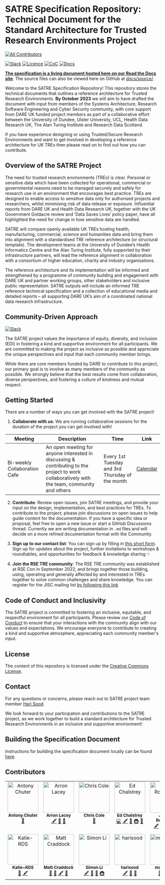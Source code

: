 # SATRE Specification Repository: Technical Document for the Standard Architecture for Trusted Research Environments Project

<!-- prettier-ignore-start -->
<!-- ALL-CONTRIBUTORS-BADGE:START - Do not remove or modify this section -->
[![All Contributors](https://img.shields.io/badge/all_contributors-12-orange.svg?style=flat-square)](#contributors-)
<!-- ALL-CONTRIBUTORS-BADGE:END -->
<!-- prettier-ignore-end -->

[![Slack](https://img.shields.io/badge/Slack-Join%20Our%20Channel-blue?logo=slack&style=flat-square)](https://ukrse.slack.com/archives/rse-tre-wg)
[![Licence](https://img.shields.io/github/license/sa-tre/satre-specification?style=flat-square)](https://github.com/sa-tre/satre-specification/blob/main/LICENSE.md)
[![CoC](https://img.shields.io/badge/Code%20of%20Conduct-Contributor%20Covenant-blue?style=flat-square)](https://github.com/sa-tre/satre-specification/blob/main/CODE_OF_CONDUCT.md)
[![Docs](https://img.shields.io/readthedocs/satre-specification?label=build&style=flat-square)](https://satre-specification.readthedocs.io/en/latest/)

**[The specification is a living document hosted here on our Read the Docs site](https://satre-specification.readthedocs.io/en/latest/)**. The source files can also be viewed here on GitHub at [docs/source/](docs/source/).

Welcome to the SATRE Specification Repository!
This repository stores the technical documents that outlines a reference architecture for Trusted Research Environments.
**By October 2023** we will aim to have drafted the document with input from members of the Systems Architecture, Research Software Engineering and Cyber Security community, with core support from DARE UK funded project members as part of a collaborative effort between the University of Dundee, Ulster University, UCL, Health Data Research UK, The Alan Turing Institute and Research Data Scotland.

If you have experience designing or using Trusted/Secure Research Environments and want to get involved in developing a reference architecture for UK TREs then please read on to find out how you can contribute.

## Overview of the SATRE Project

The need for trusted research environments (TREs) is clear.
Personal or sensitive data which have been collected for operational, commercial or governmental reasons need to be managed securely and safely for research use in an environment that encourages best practice.
TREs are designed to enable access to sensitive data only for authorised projects and researchers, whilst minimising risk of data release or exposure.
Influential reports from DARE UK and Health Data Research UK, together with the UK Government Goldacre review and ‘Data Saves Lives’ policy paper, have all highlighted the need for change in how sensitive data are handled.

SATRE will compare openly available UK TREs hosting health, manufacturing, commercial, science and humanities data and bring them into alignment with a standardised TRE reference architecture (or structural template).
The development teams at the University of Dundee’s Health Informatics Centre and the Alan Turing Institute, fully supported by their infrastructure partners, will lead the reference alignment in collaboration with a consortium of higher education, charity and industry organisations.

The reference architecture and its implementation will be informed and strengthened by a programme of community building and engagement with DARE UK and partner working groups, other stakeholders and inclusive public representation.
SATRE outputs will include an informed TRE reference technical specification and a collection of educational media and detailed reports – all supporting DARE UK’s aim of a coordinated national data research infrastructure.

## Community-Driven Approach

[![Slack](https://img.shields.io/badge/Slack-Join%20Our%20Channel-blue?logo=slack&style=flat-square)](https://ukrse.slack.com/archives/rse-tre-wg)

The SATRE project values the importance of equity, diversity, and inclusion (EDI) in fostering a kind and supportive environment for all participants.
We are committed to making the project as inclusive as possible and appreciate the unique perspectives and input that each community member brings.

While there are core members funded by DARE to contribute to this project, our primary goal is to involve as many members of the community as possible.
We strongly believe that the best results come from collaboration, diverse perspectives, and fostering a culture of kindness and mutual respect.

## Getting Started

There are a number of ways you can get involved with the SATRE project!

1. **Collaborate with us**: We are running collaborative sessions for the duration of the project you can get involved with!

| Meeting                      | Description                                                                                                                                   | Time                                            | Link                                              |
| ---------------------------- | --------------------------------------------------------------------------------------------------------------------------------------------- | ----------------------------------------------- | ------------------------------------------------- |
| Bi-weekly Collaboration Cafe | An open meeting for anyone interested in discussing & contributing to the project to work collaboratively with the team, community and others | Every 1st Tuesday and 3rd Thursday of the month | [Calendar](https://hackmd.io/@harisood/SyKjKcKZn) |

2. **Contribute**: Review open issues, join SATRE meetings, and provide your input on the design, implementation, and best practices for TREs. To contribute to the project, please join discussions on open issues to help guide content for the documentation.
   If you have a specific idea or proposal, feel free to open a new issue or start a GitHub Discussions thread.
   Currently we are writing documentation in `.md` files and will decide on a more refined documentation format with the Community.
3. **Sign up to our contact list**: You can sign up by filling in [this short form](https://forms.office.com/e/FuFyNGx3hw).
   Sign up for updates about the project, further invitations to workshops & roundtables, and opportunities for feedback & knowledge sharing :sparkles:

4. **Join the RSE TRE community**: The RSE TRE community was established at RSE Con in September 2022, and brings together those building, using, operating and generally affected by and interested in TREs together to solve common challenges and share knowledge. You can register for the JISC mailing list [by following this link](https://www.jiscmail.ac.uk/cgi-bin/wa-jisc.exe?SUBED1=RSE-TRE-COMM&A=1)

## Code of Conduct and Inclusivity

The SATRE project is committed to fostering an inclusive, equitable, and respectful environment for all participants.
Please review our [Code of Conduct](CODE_OF_CONDUCT.md) to ensure that your interactions with the community align with our values and expectations.
We encourage everyone to contribute to creating a kind and supportive atmosphere, appreciating each community member's input.

## License

The content of this repository is licensed under the [Creative Commons License](LICENSE.md).

## Contact

For any questions or concerns, please reach out to SATRE project team member [Hari Sood](mailto:hsood@turing.ac.uk).

We look forward to your participation and contributions to the SATRE project, as we work together to build a standard architecture for Trusted Research Environments in an inclusive and supportive environment!

## Building the Specification Document

Instructions for building the specification document locally can be found [here](docs/README.md#building-the-specification-document).

## Contributors

<!-- ALL-CONTRIBUTORS-LIST:START - Do not remove or modify this section -->
<!-- prettier-ignore-start -->
<!-- markdownlint-disable -->
<table>
  <tbody>
    <tr>
      <td align="center" valign="top" width="14.28%"><a href="https://github.com/antonychuter"><img src="https://avatars.githubusercontent.com/u/130052215?v=4?s=100" width="100px;" alt="Antony Chuter"/><br /><sub><b>Antony Chuter</b></sub></a><br /><a href="#ideas-antonychuter" title="Ideas, Planning, & Feedback">🤔</a></td>
      <td align="center" valign="top" width="14.28%"><a href="https://github.com/arronlacey"><img src="https://avatars.githubusercontent.com/u/4941299?v=4?s=100" width="100px;" alt="Arron Lacey"/><br /><sub><b>Arron Lacey</b></sub></a><br /><a href="#content-arronlacey" title="Content">🖋</a> <a href="#ideas-arronlacey" title="Ideas, Planning, & Feedback">🤔</a> <a href="https://github.com/sa-tre/satre-specification/pulls?q=is%3Apr+reviewed-by%3Aarronlacey" title="Reviewed Pull Requests">👀</a></td>
      <td align="center" valign="top" width="14.28%"><a href="https://www.dundee.ac.uk/people/christian-cole"><img src="https://avatars.githubusercontent.com/u/6098785?v=4?s=100" width="100px;" alt="Chris Cole"/><br /><sub><b>Chris Cole</b></sub></a><br /><a href="#ideas-drchriscole" title="Ideas, Planning, & Feedback">🤔</a></td>
      <td align="center" valign="top" width="14.28%"><a href="http://edchalstrey.com/"><img src="https://avatars.githubusercontent.com/u/5486164?v=4?s=100" width="100px;" alt="Ed Chalstrey"/><br /><sub><b>Ed Chalstrey</b></sub></a><br /><a href="https://github.com/sa-tre/satre-specification/commits?author=edwardchalstrey1" title="Code">💻</a> <a href="#content-edwardchalstrey1" title="Content">🖋</a> <a href="#ideas-edwardchalstrey1" title="Ideas, Planning, & Feedback">🤔</a> <a href="#infra-edwardchalstrey1" title="Infrastructure (Hosting, Build-Tools, etc)">🚇</a> <a href="https://github.com/sa-tre/satre-specification/pulls?q=is%3Apr+reviewed-by%3Aedwardchalstrey1" title="Reviewed Pull Requests">👀</a></td>
      <td align="center" valign="top" width="14.28%"><a href="https://github.com/jemrobinson"><img src="https://avatars.githubusercontent.com/u/3502751?v=4?s=100" width="100px;" alt="James Robinson"/><br /><sub><b>James Robinson</b></sub></a><br /><a href="#content-jemrobinson" title="Content">🖋</a> <a href="#design-jemrobinson" title="Design">🎨</a> <a href="#ideas-jemrobinson" title="Ideas, Planning, & Feedback">🤔</a> <a href="#projectManagement-jemrobinson" title="Project Management">📆</a> <a href="https://github.com/sa-tre/satre-specification/pulls?q=is%3Apr+reviewed-by%3Ajemrobinson" title="Reviewed Pull Requests">👀</a></td>
      <td align="center" valign="top" width="14.28%"><a href="https://github.com/JillB19"><img src="https://avatars.githubusercontent.com/u/129426057?v=4?s=100" width="100px;" alt="Jillian Beggs"/><br /><sub><b>Jillian Beggs</b></sub></a><br /><a href="#ideas-JillB19" title="Ideas, Planning, & Feedback">🤔</a></td>
      <td align="center" valign="top" width="14.28%"><a href="https://github.com/JimMadge"><img src="https://avatars.githubusercontent.com/u/23616154?v=4?s=100" width="100px;" alt="Jim Madge"/><br /><sub><b>Jim Madge</b></sub></a><br /><a href="#ideas-JimMadge" title="Ideas, Planning, & Feedback">🤔</a> <a href="#content-JimMadge" title="Content">🖋</a> <a href="#infra-JimMadge" title="Infrastructure (Hosting, Build-Tools, etc)">🚇</a> <a href="https://github.com/sa-tre/satre-specification/commits?author=JimMadge" title="Code">💻</a> <a href="https://github.com/sa-tre/satre-specification/pulls?q=is%3Apr+reviewed-by%3AJimMadge" title="Reviewed Pull Requests">👀</a> <a href="https://github.com/sa-tre/satre-specification/issues?q=author%3AJimMadge" title="Bug reports">🐛</a></td>
    </tr>
    <tr>
      <td align="center" valign="top" width="14.28%"><a href="https://github.com/Katie-RDS"><img src="https://avatars.githubusercontent.com/u/129854538?v=4?s=100" width="100px;" alt="Katie-RDS"/><br /><sub><b>Katie-RDS</b></sub></a><br /><a href="#ideas-Katie-RDS" title="Ideas, Planning, & Feedback">🤔</a> <a href="#content-Katie-RDS" title="Content">🖋</a></td>
      <td align="center" valign="top" width="14.28%"><a href="https://github.com/craddm"><img src="https://avatars.githubusercontent.com/u/5796417?v=4?s=100" width="100px;" alt="Matt Craddock"/><br /><sub><b>Matt Craddock</b></sub></a><br /><a href="#ideas-craddm" title="Ideas, Planning, & Feedback">🤔</a> <a href="https://github.com/sa-tre/satre-specification/pulls?q=is%3Apr+reviewed-by%3Acraddm" title="Reviewed Pull Requests">👀</a> <a href="#content-craddm" title="Content">🖋</a> <a href="https://github.com/sa-tre/satre-specification/issues?q=author%3Acraddm" title="Bug reports">🐛</a></td>
      <td align="center" valign="top" width="14.28%"><a href="http://www.flickr.com/photos/manicstreetpreacher/"><img src="https://avatars.githubusercontent.com/u/1644105?v=4?s=100" width="100px;" alt="Simon Li"/><br /><sub><b>Simon Li</b></sub></a><br /><a href="#content-manics" title="Content">🖋</a> <a href="#ideas-manics" title="Ideas, Planning, & Feedback">🤔</a> <a href="https://github.com/sa-tre/satre-specification/pulls?q=is%3Apr+reviewed-by%3Amanics" title="Reviewed Pull Requests">👀</a> <a href="#infra-manics" title="Infrastructure (Hosting, Build-Tools, etc)">🚇</a></td>
      <td align="center" valign="top" width="14.28%"><a href="https://github.com/harisood"><img src="https://avatars.githubusercontent.com/u/67151373?v=4?s=100" width="100px;" alt="harisood"/><br /><sub><b>harisood</b></sub></a><br /><a href="#content-harisood" title="Content">🖋</a> <a href="#ideas-harisood" title="Ideas, Planning, & Feedback">🤔</a> <a href="https://github.com/sa-tre/satre-specification/pulls?q=is%3Apr+reviewed-by%3Aharisood" title="Reviewed Pull Requests">👀</a></td>
      <td align="center" valign="top" width="14.28%"><a href="https://github.com/machintim"><img src="https://avatars.githubusercontent.com/u/86052684?v=4?s=100" width="100px;" alt="machintim"/><br /><sub><b>machintim</b></sub></a><br /><a href="#ideas-machintim" title="Ideas, Planning, & Feedback">🤔</a> <a href="#content-machintim" title="Content">🖋</a> <a href="https://github.com/sa-tre/satre-specification/pulls?q=is%3Apr+reviewed-by%3Amachintim" title="Reviewed Pull Requests">👀</a></td>
    </tr>
  </tbody>
</table>

<!-- markdownlint-restore -->
<!-- prettier-ignore-end -->

<!-- ALL-CONTRIBUTORS-LIST:END -->
